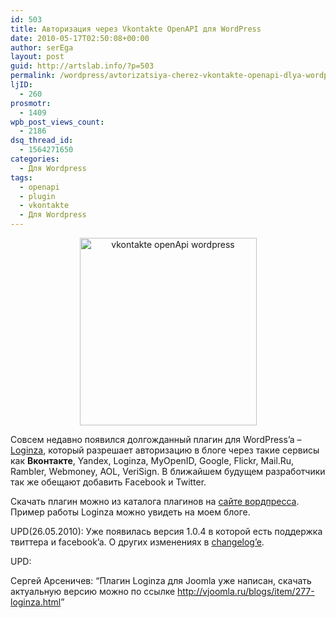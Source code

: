 ```yaml
---
id: 503
title: Авторизация через Vkontakte OpenAPI для WordPress
date: 2010-05-17T02:50:08+00:00
author: serEga
layout: post
guid: http://artslab.info/?p=503
permalink: /wordpress/avtorizatsiya-cherez-vkontakte-openapi-dlya-wordpress/
ljID:
  - 260
prosmotr:
  - 1409
wpb_post_views_count:
  - 2186
dsq_thread_id:
  - 1564271650
categories:
  - Для Wordpress
tags:
  - openapi
  - plugin
  - vkontakte
  - Для Wordpress
---
```

<p style="text-align: center;">
  <a href="{{site.img_cdn}}/loginza.png"><img src="{{site.img_cdn}}/loginza-283x300.png" alt="vkontakte openApi wordpress" title="loginza" width="283" height="300" class="size-medium wp-image-574" /></a>
</p>

Совсем недавно появился долгожданный плагин для WordPress&#8217;a &#8211; <a href="http://wordpress.org/extend/plugins/loginza/" target="_blank">Loginza</a>, который разрешает авторизацию в блоге через такие сервисы как **Вконтакте**, Yandex, Loginza, MyOpenID, Google, Flickr, Mail.Ru, Rambler, Webmoney, AOL, VeriSign. В ближайшем будущем разработчики так же обещают добавить Facebook и Twitter.

<p style="text-align: left;">
  Скачать плагин можно из каталога плагинов на <a href="http://wordpress.org/extend/plugins/loginza/" target="_blank">сайте вордпресса</a>. Пример работы Loginza можно увидеть на моем блоге.
</p>

UPD(26.05.2010): Уже появилась версия 1.0.4 в которой есть поддержка твиттера и facebook&#8217;a. О других изменениях в <a href="http://wordpress.org/extend/plugins/loginza/changelog/" target="_blank">changelog&#8217;e</a>.

UPD:

Сергей Арсеничев: &#8220;Плагин Loginza для Joomla уже написан, скачать актуальную версию можно по ссылке <a href="http://vjoomla.ru/blogs/item/277-loginza.html" target="_blank">http://vjoomla.ru/blogs/item/277-loginza.html</a>&#8221;